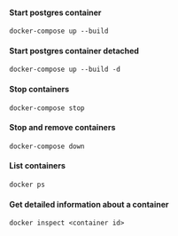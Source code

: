 #### Start postgres container
`docker-compose up --build`

#### Start postgres container detached
`docker-compose up --build -d`

#### Stop containers
`docker-compose stop`

#### Stop and remove containers
`docker-compose down`

#### List containers
`docker ps`

#### Get detailed information about a container
`docker inspect <container id>`
